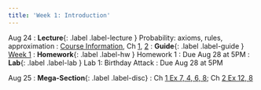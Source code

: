```yaml
---
title: 'Week 1: Introduction'
---
```


Aug 24
: **Lecture**{: .label .label-lecture } Probability: axioms, rules, approximation
    : [Course Information](course-info), Ch [1](http://prob140.org/textbook/content/Chapter_01/00_Fundamentals.html), [2](http://prob140.org/textbook/content/Chapter_02/00_Calculating_Chances.html)
: **Guide**{: .label .label-guide } [Week 1](/assets/guides/week01.pdf)
: **Homework**{: .label .label-hw } Homework 1
    : Due Aug 28 at 5PM
: **Lab**{: .label .label-lab } Lab 1: Birthday Attack
    : Due Aug 28 at 5PM

Aug 25
: **Mega-Section**{: .label .label-disc}
    : Ch [1 Ex 7, 4, 6, 8](http://prob140.org/textbook/content/Chapter_01/06_Exercises.html); Ch [2 Ex 12, 8](http://prob140.org/textbook/content/Chapter_02/06_Exercises.html)


